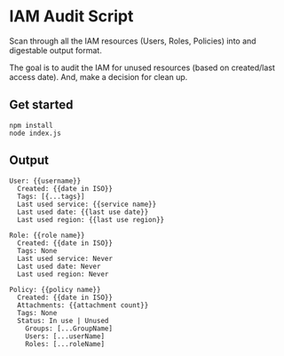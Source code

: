 # IAM Audit Script

Scan through all the IAM resources (Users, Roles, Policies) into and digestable output format.

The goal is to audit the IAM for unused resources (based on created/last access date). And, make a decision for clean up.

## Get started
```
npm install
node index.js
```

## Output
```
User: {{username}}
  Created: {{date in ISO}}
  Tags: [{...tags}]
  Last used service: {{service name}}
  Last used date: {{last use date}}
  Last used region: {{last use region}}

Role: {{role name}}
  Created: {{date in ISO}}
  Tags: None
  Last used service: Never
  Last used date: Never
  Last used region: Never

Policy: {{policy name}}
  Created: {{date in ISO}}
  Attachments: {{attachment count}}
  Tags: None
  Status: In use | Unused
    Groups: [...GroupName]
    Users: [...userName]
    Roles: [...roleName]
```
